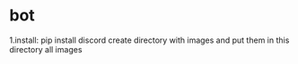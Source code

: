 # bot
1.install:
pip install discord
create directory with images and put them in this directory all images






